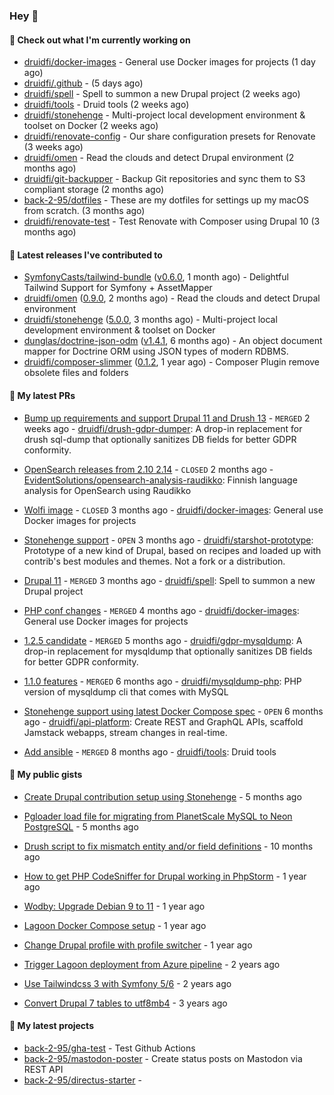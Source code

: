 ### Hey 👋

#### 👷 Check out what I'm currently working on


- [druidfi/docker-images](https://github.com/druidfi/docker-images) - General use Docker images for projects (1 day ago)
- [druidfi/.github](https://github.com/druidfi/.github) -  (5 days ago)
- [druidfi/spell](https://github.com/druidfi/spell) - Spell to summon a new Drupal project (2 weeks ago)
- [druidfi/tools](https://github.com/druidfi/tools) - Druid tools (2 weeks ago)
- [druidfi/stonehenge](https://github.com/druidfi/stonehenge) - Multi-project local development environment &amp; toolset on Docker (2 weeks ago)
- [druidfi/renovate-config](https://github.com/druidfi/renovate-config) - Our share configuration presets for Renovate (3 weeks ago)
- [druidfi/omen](https://github.com/druidfi/omen) - Read the clouds and detect Drupal environment (2 months ago)
- [druidfi/git-backupper](https://github.com/druidfi/git-backupper) - Backup Git repositories and sync them to S3 compliant storage (2 months ago)
- [back-2-95/dotfiles](https://github.com/back-2-95/dotfiles) - These are my dotfiles for settings up my macOS from scratch. (3 months ago)
- [druidfi/renovate-test](https://github.com/druidfi/renovate-test) - Test Renovate with Composer using Drupal 10 (3 months ago)


#### 🔭 Latest releases I've contributed to


- [SymfonyCasts/tailwind-bundle](https://github.com/SymfonyCasts/tailwind-bundle) ([v0.6.0](https://github.com/SymfonyCasts/tailwind-bundle/releases/tag/v0.6.0), 1 month ago) - Delightful Tailwind Support for Symfony &#43; AssetMapper
- [druidfi/omen](https://github.com/druidfi/omen) ([0.9.0](https://github.com/druidfi/omen/releases/tag/0.9.0), 2 months ago) - Read the clouds and detect Drupal environment
- [druidfi/stonehenge](https://github.com/druidfi/stonehenge) ([5.0.0](https://github.com/druidfi/stonehenge/releases/tag/5.0.0), 3 months ago) - Multi-project local development environment &amp; toolset on Docker
- [dunglas/doctrine-json-odm](https://github.com/dunglas/doctrine-json-odm) ([v1.4.1](https://github.com/dunglas/doctrine-json-odm/releases/tag/v1.4.1), 6 months ago) - An object document mapper for Doctrine ORM using JSON types of modern RDBMS.
- [druidfi/composer-slimmer](https://github.com/druidfi/composer-slimmer) ([0.1.2](https://github.com/druidfi/composer-slimmer/releases/tag/0.1.2), 1 year ago) - Composer Plugin remove obsolete files and folders

#### 🌱 My latest PRs


- [Bump up requirements and support Drupal 11 and Drush 13](https://github.com/druidfi/drush-gdpr-dumper/pull/6) - `MERGED` 2 weeks ago - [druidfi/drush-gdpr-dumper](https://github.com/druidfi/drush-gdpr-dumper): A drop-in replacement for drush sql-dump that optionally sanitizes DB fields for better GDPR conformity.

- [OpenSearch releases from 2.10 2.14](https://github.com/EvidentSolutions/opensearch-analysis-raudikko/pull/2) - `CLOSED` 2 months ago - [EvidentSolutions/opensearch-analysis-raudikko](https://github.com/EvidentSolutions/opensearch-analysis-raudikko): Finnish language analysis for OpenSearch using Raudikko

- [Wolfi image](https://github.com/druidfi/docker-images/pull/44) - `CLOSED` 3 months ago - [druidfi/docker-images](https://github.com/druidfi/docker-images): General use Docker images for projects

- [Stonehenge support](https://github.com/druidfi/starshot-prototype/pull/1) - `OPEN` 3 months ago - [druidfi/starshot-prototype](https://github.com/druidfi/starshot-prototype): Prototype of a new kind of Drupal, based on recipes and loaded up with contrib&#39;s best modules and themes. Not a fork or a distribution.

- [Drupal 11](https://github.com/druidfi/spell/pull/54) - `MERGED` 3 months ago - [druidfi/spell](https://github.com/druidfi/spell): Spell to summon a new Drupal project

- [PHP conf changes](https://github.com/druidfi/docker-images/pull/42) - `MERGED` 4 months ago - [druidfi/docker-images](https://github.com/druidfi/docker-images): General use Docker images for projects

- [1.2.5 candidate](https://github.com/druidfi/gdpr-mysqldump/pull/13) - `MERGED` 5 months ago - [druidfi/gdpr-mysqldump](https://github.com/druidfi/gdpr-mysqldump): A drop-in replacement for mysqldump that optionally sanitizes DB fields for better GDPR conformity.

- [1.1.0 features](https://github.com/druidfi/mysqldump-php/pull/38) - `MERGED` 6 months ago - [druidfi/mysqldump-php](https://github.com/druidfi/mysqldump-php): PHP version of mysqldump cli that comes with MySQL

- [Stonehenge support using latest Docker Compose spec](https://github.com/druidfi/api-platform/pull/4) - `OPEN` 6 months ago - [druidfi/api-platform](https://github.com/druidfi/api-platform): Create REST and GraphQL APIs, scaffold Jamstack webapps, stream changes in real-time.

- [Add ansible](https://github.com/druidfi/tools/pull/14) - `MERGED` 8 months ago - [druidfi/tools](https://github.com/druidfi/tools): Druid tools


#### 🌱 My public gists


- [Create Drupal contribution setup using Stonehenge](https://gist.github.com/ab8f16dea7ff2222966613392ee88ce3) - 5 months ago

- [Pgloader load file for migrating from PlanetScale MySQL to Neon PostgreSQL](https://gist.github.com/55cb48adb989e61c76b675be0e5563a9) - 5 months ago

- [Drush script to fix mismatch entity and/or field definitions](https://gist.github.com/1a4e94e236d690096790aeb897d61304) - 10 months ago

- [How to get PHP CodeSniffer for Drupal working in PhpStorm](https://gist.github.com/7ee7cc712562a3d5396555f2c3aaf6f7) - 1 year ago

- [Wodby: Upgrade Debian 9 to 11](https://gist.github.com/6ec9a8d9a133801146b990c1c101197d) - 1 year ago

- [Lagoon Docker Compose setup](https://gist.github.com/df26f936d242e560c8b4030b7c1d97a7) - 1 year ago

- [Change Drupal profile with profile switcher](https://gist.github.com/c3f5453655dd21633bf9fbdd1bd5f55d) - 1 year ago

- [Trigger Lagoon deployment from Azure pipeline](https://gist.github.com/bb73dc3d76cdae889ed4bd87930682f9) - 2 years ago

- [Use Tailwindcss 3 with Symfony 5/6](https://gist.github.com/3d059e4443ee8f028ab5c8c20b602b2f) - 2 years ago

- [Convert Drupal 7 tables to utf8mb4](https://gist.github.com/ef42b2ce2f464cd2ce5bd5fb579ab3ab) - 3 years ago


#### 🌱 My latest projects


- [back-2-95/gha-test](https://github.com/back-2-95/gha-test) - Test Github Actions
- [back-2-95/mastodon-poster](https://github.com/back-2-95/mastodon-poster) - Create status posts on Mastodon via REST API
- [back-2-95/directus-starter](https://github.com/back-2-95/directus-starter) - 
